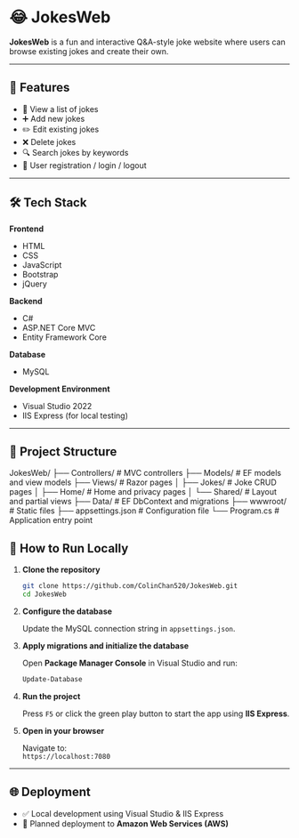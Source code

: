 # 😂 JokesWeb

**JokesWeb** is a fun and interactive Q&A-style joke website where users can browse existing jokes and create their own.

---

## 🚀 Features

- 📝 View a list of jokes  
- ➕ Add new jokes  
- ✏️ Edit existing jokes  
- ❌ Delete jokes  
- 🔍 Search jokes by keywords  
- 🔐 User registration / login / logout  

---

## 🛠 Tech Stack

**Frontend**  
- HTML  
- CSS  
- JavaScript  
- Bootstrap  
- jQuery  

**Backend**  
- C#  
- ASP.NET Core MVC  
- Entity Framework Core  

**Database**  
- MySQL  

**Development Environment**  
- Visual Studio 2022  
- IIS Express (for local testing)  

---

## 📁 Project Structure

JokesWeb/
├── Controllers/       # MVC controllers
├── Models/            # EF models and view models
├── Views/             # Razor pages
│   ├── Jokes/         # Joke CRUD pages
│   ├── Home/          # Home and privacy pages
│   └── Shared/        # Layout and partial views
├── Data/              # EF DbContext and migrations
├── wwwroot/           # Static files
├── appsettings.json   # Configuration file
└── Program.cs         # Application entry point

## 🧪 How to Run Locally

1. **Clone the repository**

    ```bash
    git clone https://github.com/ColinChan520/JokesWeb.git
    cd JokesWeb
    ```

2. **Configure the database**

   Update the MySQL connection string in `appsettings.json`.

3. **Apply migrations and initialize the database**

    Open **Package Manager Console** in Visual Studio and run:

    ```powershell
    Update-Database
    ```

4. **Run the project**

    Press `F5` or click the green play button to start the app using **IIS Express**.

5. **Open in your browser**

    Navigate to:  
    `https://localhost:7080`

---

## 🌐 Deployment

- ✅ Local development using Visual Studio & IIS Express  
- 🚀 Planned deployment to **Amazon Web Services (AWS)**

